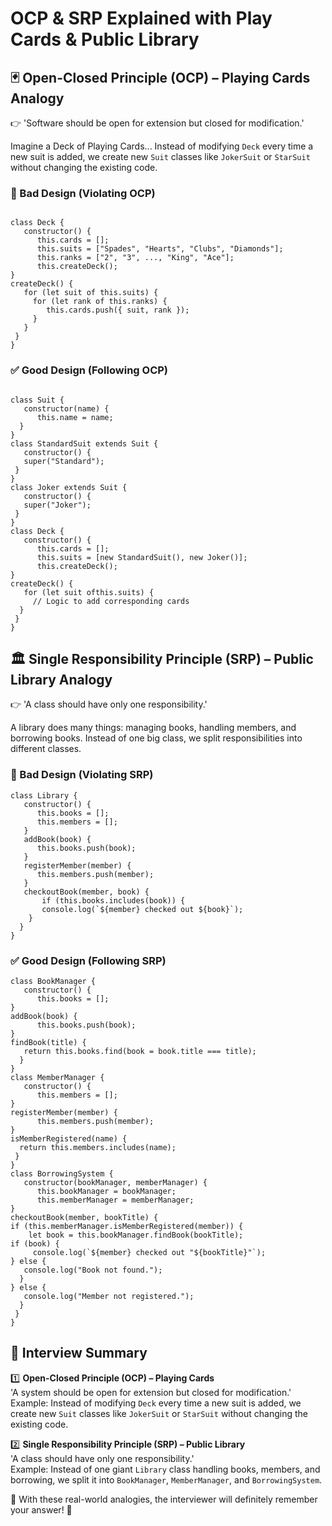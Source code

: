 # OCP & SRP Explained with Play Cards & Public Library

## 🃏 Open-Closed Principle (OCP) – Playing Cards Analogy

👉 'Software should be open for extension but closed for modification.'

Imagine a Deck of Playing Cards... Instead of modifying `Deck` every time a new suit is added, we create new `Suit` classes like `JokerSuit` or `StarSuit` without changing the existing code.

### 🚫 Bad Design (Violating OCP)
```

class Deck {  
   constructor() {  
      this.cards = [];  
      this.suits = ["Spades", "Hearts", "Clubs", "Diamonds"];  
      this.ranks = ["2", "3", ..., "King", "Ace"];  
      this.createDeck();  
}  
createDeck() {  
   for (let suit of this.suits) {  
     for (let rank of this.ranks) {  
        this.cards.push({ suit, rank });  
     }  
   }  
 }  
}  
```
### ✅ Good Design (Following OCP)
```

class Suit {  
   constructor(name) {  
      this.name = name;  
  }  
}  
class StandardSuit extends Suit {  
   constructor() {  
   super("Standard");  
 }  
}  
class Joker extends Suit {  
   constructor() {  
   super("Joker");  
 }  
}  
class Deck {  
   constructor() {  
      this.cards = [];  
      this.suits = [new StandardSuit(), new Joker()];  
      this.createDeck();  
}  
createDeck() {  
   for (let suit ofthis.suits) {  
     // Logic to add corresponding cards  
  }  
 }  
}  
```
## 🏛️ Single Responsibility Principle (SRP) – Public Library Analogy

👉 'A class should have only one responsibility.'

A library does many things: managing books, handling members, and borrowing books. Instead of one big class, we split responsibilities into different classes.

### 🚫 Bad Design (Violating SRP)
```
class Library {  
   constructor() {  
      this.books = [];  
      this.members = [];  
   }  
   addBook(book) {  
      this.books.push(book);  
   }  
   registerMember(member) {  
      this.members.push(member);  
   }  
   checkoutBook(member, book) {  
       if (this.books.includes(book)) {  
       console.log(`${member} checked out ${book}`);  
    }  
  }  
} 
```
### ✅ Good Design (Following SRP)
```
class BookManager {  
   constructor() {  
      this.books = [];  
}  
addBook(book) {  
      this.books.push(book);  
}  
findBook(title) {  
   return this.books.find(book = book.title === title);  
  }  
}  
class MemberManager {  
   constructor() {  
      this.members = [];  
}  
registerMember(member) {  
      this.members.push(member);  
}  
isMemberRegistered(name) {  
  return this.members.includes(name);  
 }  
}  
class BorrowingSystem {  
   constructor(bookManager, memberManager) {  
      this.bookManager = bookManager;  
      this.memberManager = memberManager;  
}  
checkoutBook(member, bookTitle) {  
if (this.memberManager.isMemberRegistered(member)) {  
    let book = this.bookManager.findBook(bookTitle);  
if (book) {  
     console.log(`${member} checked out "${bookTitle}"`);  
} else {  
   console.log("Book not found.");  
  }  
} else {  
   console.log("Member not registered.");  
  }  
 }  
}  
```
## 🔑 Interview Summary

1️⃣ **Open-Closed Principle (OCP) – Playing Cards**  
 'A system should be open for extension but closed for modification.'  
 Example: Instead of modifying `Deck` every time a new suit is added, we create new `Suit` classes like `JokerSuit` or `StarSuit` without changing the existing code.  

2️⃣ **Single Responsibility Principle (SRP) – Public Library**  
 'A class should have only one responsibility.'  
 Example: Instead of one giant `Library` class handling books, members, and borrowing, we split it into `BookManager`, `MemberManager`, and `BorrowingSystem`.  

🚀 With these real-world analogies, the interviewer will definitely remember your answer! 🎯




